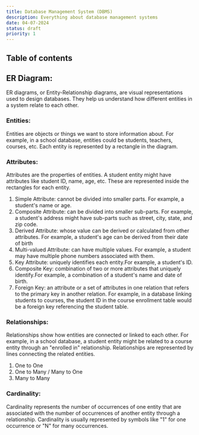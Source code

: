 ```yaml
---
title: Database Management System (DBMS)
description: Everything about database management systems
date: 04-07-2024
status: draft
priority: 1
---
```


## Table of contents

## ER Diagram:

ER diagrams, or Entity-Relationship diagrams, are visual representations used to design databases. They help us understand how different entities in a system relate to each other.

### Entities:

Entities are objects or things we want to store information about. For example, in a school database, entities could be students, teachers, courses, etc. Each entity is represented by a rectangle in the diagram.

### Attributes:

Attributes are the properties of entities. A student entity might have attributes like student ID, name, age, etc. These are represented inside the rectangles for each entity.

1. Simple Attribute: cannot be divided into smaller parts. For example, a student's name or age.
2. Composite Attribute: can be divided into smaller sub-parts. For example, a student's address might have sub-parts such as street, city, state, and zip code.
3. Derived Attribute: whose value can be derived or calculated from other attributes. For example, a student's age can be derived from their date of birth
4. Multi-valued Attribute: can have multiple values. For example, a student may have multiple phone numbers associated with them.
5. Key Attribute: uniquely identifies each entity.For example, a student's ID.
6. Composite Key: combination of two or more attributes that uniquely identify.For example, a combination of a student's name and date of birth.
7. Foreign Key: an attribute or a set of attributes in one relation that refers to the primary key in another relation. For example, in a database linking students to courses, the student ID in the course enrollment table would be a foreign key referencing the student table.

### Relationships:

Relationships show how entities are connected or linked to each other. For example, in a school database, a student entity might be related to a course entity through an "enrolled in" relationship. Relationships are represented by lines connecting the related entities.

1. One to One
2. One to Many / Many to One
3. Many to Many

### Cardinality:

Cardinality represents the number of occurrences of one entity that are associated with the number of occurrences of another entity through a relationship. Cardinality is usually represented by symbols like "1" for one occurrence or "N" for many occurrences.

